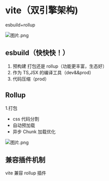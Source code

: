 # vite（双引擎架构)

esbuild+rollup

![图片.png](https://p6-juejin.byteimg.com/tos-cn-i-k3u1fbpfcp/9290b8516ca54bccaf5abe00da05a218~tplv-k3u1fbpfcp-watermark.image?)

## esbuild（快快快！）

1. 预构建
   打包还是 rollup（功能更丰富，生态好）
2. 作为 TS,JSX 的编译工具（dev&&prod）
3. 代码压缩（prod）

## Rollup

1.打包

- css 代码分割
- 自动预加载
- 异步 Chunk 加载优化

![图片.png](https://p6-juejin.byteimg.com/tos-cn-i-k3u1fbpfcp/c4256cbce8784f25acfe7e6eb33a581d~tplv-k3u1fbpfcp-watermark.image?)

## 兼容插件机制

vite 兼容 rollup 插件
